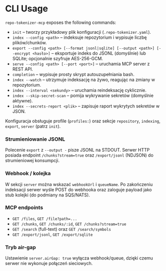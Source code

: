 # CLI Usage

`repo-tokenizer-mcp` exposes the following commands:

- `init` – tworzy przykładowy plik konfiguracji (`.repo-tokenizer.yaml`).
- `index --config <path>` – indeksuje repozytorium i wypisuje liczbę plików/chunków.
- `export --config <path> [--format jsonl|sqlite] [--output <path>] [--encrypt <hasło>]` – eksportuje indeks do JSONL (domyślnie) lub SQLite; opcjonalnie szyfruje AES-256-GCM.
- `serve --config <path> [--port <port>]` – uruchamia MCP server z REST API.
- `completion` – wypisuje prosty skrypt autouzupełniania bash.
- `index --watch` – utrzymuje indeksację na żywo, reagując na zmiany w repozytorium.
- `index --interval <sekundy>` – uruchamia reindeksację cyklicznie.
- `index --skip-secret-scan` – pomija wykrywanie sekretów (domyślnie aktywne).
- `index --secrets-report <plik>` – zapisuje raport wykrytych sekretów w JSON.

Konfiguracja obsługuje profile (`profiles:`) oraz sekcje `repository`, `indexing`, `export`, `server` (patrz `init`).

### Strumieniowanie JSONL
Polecenie `export` z `--output -` pisze JSONL na STDOUT. Serwer HTTP posiada endpoint `/chunks?stream=true` oraz `/export/jsonl` (NDJSON) do strumieniowej konsumpcji.

### Webhook / kolejka
W sekcji `server` można wskazać `webhookUrl` i `queueName`. Po zakończeniu indeksacji serwer wyśle POST do webhooka oraz zaloguje payload jako stub kolejki (do podmiany na SQS/NATS).

### MCP endpoints
- `GET /files`, `GET /file?path=...`
- `GET /chunks`, `GET /chunks/:id`, `GET /chunks?stream=true`
- `GET /search` (full-text) oraz `GET /search/symbols`
- `GET /export/jsonl`, `GET /export/sqlite`

### Tryb air-gap
Ustawienie `server.airGap: true` wyłącza webhook/queue, dzięki czemu serwer nie wykonuje połączeń sieciowych.
